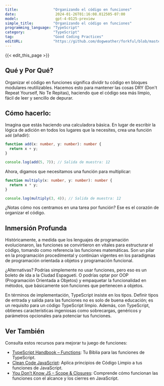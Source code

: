 ```yaml
---
title:                "Organizando el código en funciones"
date:                  2024-01-26T01:16:08.012505-07:00
model:                 gpt-4-0125-preview
simple_title:         "Organizando el código en funciones"
programming_language: "TypeScript"
category:             "TypeScript"
tag:                  "Good Coding Practices"
editURL:              "https://github.com/dogweather/forkful/blob/master/content/es/typescript/organizing-code-into-functions.md"
---
```


{{< edit_this_page >}}

## Qué y Por Qué?
Organizar el código en funciones significa dividir tu código en bloques modulares reutilizables. Hacemos esto para mantener las cosas DRY (Don't Repeat Yourself, No Te Repitas), haciendo que el código sea más limpio, fácil de leer y sencillo de depurar.

## Cómo hacerlo:
Imagina que estás haciendo una calculadora básica. En lugar de escribir la lógica de adición en todos los lugares que la necesites, crea una función `add` (añadir):

```TypeScript
function add(x: number, y: number): number {
  return x + y;
}

console.log(add(5, 7)); // Salida de muestra: 12
```

Ahora, digamos que necesitamos una función para multiplicar:

```TypeScript
function multiply(x: number, y: number): number {
  return x * y;
}

console.log(multiply(3, 4)); // Salida de muestra: 12
```
¿Notas cómo nos centramos en una tarea por función? Ese es el corazón de organizar el código.

## Inmersión Profunda
Históricamente, a medida que los lenguajes de programación evolucionaron, las funciones se convirtieron en vitales para estructurar el código, tomando como referencia las funciones matemáticas. Son un pilar en la programación procedimental y continúan vigentes en los paradigmas de programación orientada a objetos y programación funcional.

¿Alternativas? Podrías simplemente no usar funciones, pero eso es un boleto de ida a la Ciudad Espagueti. O podrías optar por OOP (Programación Orientada a Objetos) y empaquetar la funcionalidad en métodos, que básicamente son funciones que pertenecen a objetos.

En términos de implementación, TypeScript insiste en los tipos. Definir tipos de entrada y salida para las funciones no es solo de buena educación; es un requisito para un código TypeScript limpio. Además, con TypeScript, obtienes características ingeniosas como sobrecargas, genéricos y parámetros opcionales para potenciar tus funciones.

## Ver También
Consulta estos recursos para mejorar tu juego de funciones:

- [TypeScript Handbook – Functions](https://www.typescriptlang.org/docs/handbook/2/functions.html): Tu Biblia para las funciones de TypeScript.
- [Clean Code JavaScript](https://github.com/ryanmcdermott/clean-code-javascript#functions): Aplica principios de Código Limpio a tus funciones de JavaScript.
- [You Don’t Know JS – Scope & Closures](https://github.com/getify/You-Dont-Know-JS): Comprende cómo funcionan las funciones con el alcance y los cierres en JavaScript.
